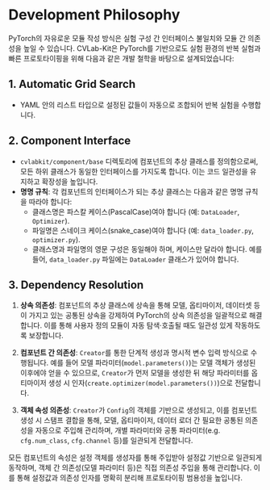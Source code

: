 # Development Philosophy

PyTorch의 자유로운 모듈 작성 방식은 실험 구성 간 인터페이스 불일치와 모듈 간 의존성을 높일 수 있습니다. CVLab-Kit은 PyTorch를 기반으로도 실험 환경의 반복 실험과 빠른 프로토타이핑을 위해 다음과 같은 개발 철학을 바탕으로 설계되었습니다:

## 1. Automatic Grid Search

- YAML 안의 리스트 타입으로 설정된 값들이 자동으로 조합되어 반복 실험을 수행합니다.

## 2. Component Interface

- `cvlabkit/component/base` 디렉토리에 컴포넌트의 추상 클래스를 정의함으로써, 모든 하위 클래스가 동일한 인터페이스를 가지도록 합니다. 이는 코드 일관성을 유지하고 확장성을 높입니다.
- **명명 규칙**: 각 컴포넌트의 인터페이스가 되는 추상 클래스는 다음과 같은 명명 규칙을 따라야 합니다:
    - 클래스명은 파스칼 케이스(PascalCase)여야 합니다 (예: `DataLoader`, `Optimizer`).
    - 파일명은 스네이크 케이스(snake_case)여야 합니다 (예: `data_loader.py`, `optimizer.py`).
    - 클래스명과 파일명의 영문 구성은 동일해야 하며, 케이스만 달라야 합니다. 예를 들어, `data_loader.py` 파일에는 `DataLoader` 클래스가 있어야 합니다.


## 3. Dependency Resolution

1. **상속 의존성**: 컴포넌트의 추상 클래스에 상속을 통해 모델, 옵티마이저, 데이터셋 등이 가지고 있는 공통된 상속을 강제하여 PyTorch의 상속 의존성을 일괄적으로 해결합니다. 이를 통해 사용자 정의 모듈이 자동 탐색·호출될 때도 일관성 있게 작동하도록 보장합니다.

2. **컴포넌트 간 의존성**: `Creator`를 통한 단계적 생성과 명시적 변수 입력 방식으로 수행됩니다. 예를 들어 모델 파라미터(`model.parameters()`)는 모델 객체가 생성된 이후에야 얻을 수 있으므로, `Creator`가 먼저 모델을 생성한 뒤 해당 파라미터를 옵티마이저 생성 시 인자(`create.optimizer(model.parameters())`)으로 전달합니다.

3. **객체 속성 의존성**: `Creator`가 `Config`의 객체를 기반으로 생성되고, 이를 컴포넌트 생성 시 스탬프 결합을 통해, 모델, 옵티마이저, 데이터 로더 간 필요한 공통된 의존성을 자동으로 주입해 관리하며, 개별 파라미터와 공통 파라미터(e.g. `cfg.num_class`, `cfg.channel` 등)를 일관되게 전달합니다.

모든 컴포넌트의 속성은 설정 객체를 생성자를 통해 주입받아 설정값 기반으로 일관되게 동작하며, 객체 간 의존성(모델 파라미터 등)은 직접 의존성 주입을 통해 관리합니다. 이를 통해 설정값과 의존성 인자를 명확히 분리해 프로토타이핑 범용성을 높입니다.
